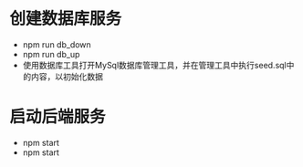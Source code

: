 # 创建数据库服务
- npm run db_down
- npm run db_up
- 使用数据库工具打开MySql数据库管理工具，并在管理工具中执行seed.sql中的内容，以初始化数据

# 启动后端服务
- npm start
- npm start
